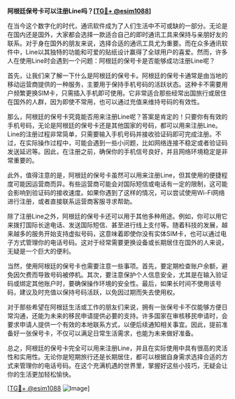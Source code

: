 **阿根廷保号卡可以注册Line吗？[[TG💪+ @esim1088](https://t.me/s/esim1088)]**

在当今这个数字化的时代，通讯软件成为了人们生活中不可或缺的一部分。无论是在国内还是国外，大家都会选择一款适合自己的即时通讯工具来保持与亲朋好友的联系。对于身在国外的朋友来说，选择合适的通讯工具尤为重要。而在众多通讯软件中，Line以其独特的功能和可爱的贴纸设计赢得了全球用户的喜爱。然而，许多人在使用Line时会遇到一个问题：阿根廷的保号卡是否能够成功注册Line呢？

首先，让我们来了解一下什么是阿根廷的保号卡。阿根廷的保号卡通常是由当地的移动运营商提供的一种服务，主要用于保持手机号码的活跃状态。这种卡不需要用户频繁更换SIM卡，只需插入手机即可使用。它非常适合那些经常出国旅行或居住在国外的人群，因为即使不常用，也可以通过充值来维持号码的有效性。

那么，阿根廷的保号卡究竟能否用来注册Line呢？答案是肯定的！只要你有有效的手机号码，无论是阿根廷的保号卡还是其他国家的号码，都可以用来注册Line。Line的注册过程非常简单，只需要输入手机号码并接收验证码即可完成注册。不过，在实际操作过程中，可能会遇到一些小问题，比如网络连接不稳定或者验证码发送延迟等。因此，在注册之前，确保你的手机信号良好，并且网络环境稳定是非常重要的。

此外，值得注意的是，阿根廷的保号卡虽然可以用来注册Line，但其使用的便捷程度可能因运营商而异。有些运营商可能会对国际短信或电话有一定的限制，这可能会影响到验证码的接收速度。如果你遇到了这样的情况，可以尝试使用Wi-Fi网络进行注册，或者直接联系运营商客服寻求帮助。

除了注册Line之外，阿根廷的保号卡还可以用于其他多种用途。例如，你可以用它来拨打国际长途电话、发送国际短信、甚至进行线上支付等。随着科技的发展，越来越多的服务开始支持虚拟号码，这意味着即使你没有实体SIM卡，也可以通过电子方式管理你的电话号码。这对于经常需要更换设备或长期居住在国外的人来说，无疑是一个巨大的便利。

当然，使用阿根廷的保号卡也需要注意一些事项。首先，要定期检查账户余额，避免因欠费而导致号码被停机。其次，要注意保护个人信息安全，尤其是在输入验证码或绑定其他账户时，要确保操作环境的安全性。最后，如果长时间不使用该号码，建议及时充值以保持号码活跃，以免因过期而失去使用权。

对于那些希望在阿根廷生活或工作的朋友们来说，拥有一张保号卡不仅能够方便日常沟通，还能为未来的移民申请提供必要的支持。许多国家在审核移民申请时，会要求申请人提供一个有效的本地联系方式，以便后续通知相关事宜。因此，提前准备好一张保号卡，不仅可以满足日常生活需求，也能为未来做好准备。

总之，阿根廷的保号卡完全可以用来注册Line，并且在实际使用中具有很高的灵活性和实用性。无论你是短期旅行还是长期居住，都可以根据自身需求选择合适的方式来管理你的电话号码。在这个充满机遇的世界里，掌握好这些小技巧，无疑会让你的生活更加轻松愉快。

[[TG💪+ @esim1088](https://t.me/s/esim1088) ![Image](https://i.postimg.cc/4NQfJmqS/Snipaste-2025-05-13-00-14-12.png)]